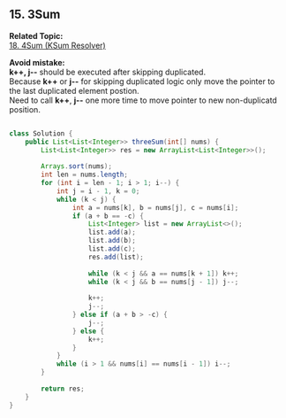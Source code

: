 ## 15. 3Sum

**Related Topic:**   
[18. 4Sum (KSum Resolver)](https://github.com/junj0619/CodeLab/blob/master/src/CS1802/Array/18.%204Sum.md)

**Avoid mistake:**   
**k++, j--** should be executed after skipping duplicated.  
Because **k++** or **j--** for skipping duplicated logic only move the pointer to the last duplicated element postion.  
Need to call **k++**, **j--** one more time to move pointer to new non-duplicatd position.  

```java

class Solution {
    public List<List<Integer>> threeSum(int[] nums) {
        List<List<Integer>> res = new ArrayList<List<Integer>>();
        
        Arrays.sort(nums);
        int len = nums.length;
        for (int i = len - 1; i > 1; i--) {
            int j = i - 1, k = 0;
            while (k < j) {
                int a = nums[k], b = nums[j], c = nums[i];
                if (a + b == -c) {
                    List<Integer> list = new ArrayList<>();
                    list.add(a);
                    list.add(b);
                    list.add(c);
                    res.add(list);
                                      
                    while (k < j && a == nums[k + 1]) k++;
                    while (k < j && b == nums[j - 1]) j--;
                    
                    k++; 
                    j--;
                } else if (a + b > -c) {
                    j--;                    
                } else {
                    k++;
                }
            }
            while (i > 1 && nums[i] == nums[i - 1]) i--;
        }
        
        return res;       
    }
}

```
